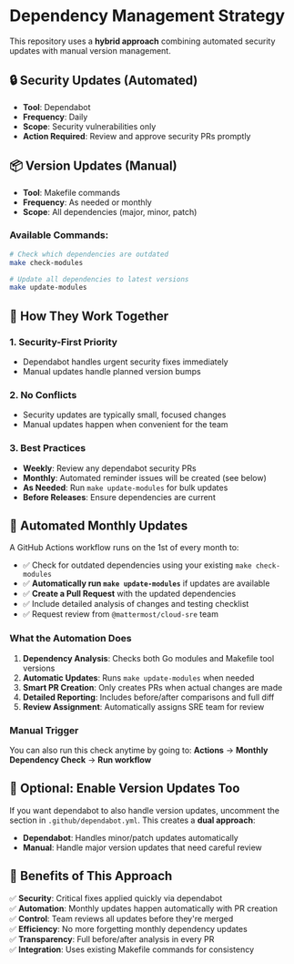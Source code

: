 # Dependency Management Strategy

This repository uses a **hybrid approach** combining automated security updates with manual version management.

## 🔒 **Security Updates** (Automated)
- **Tool**: Dependabot 
- **Frequency**: Daily
- **Scope**: Security vulnerabilities only
- **Action Required**: Review and approve security PRs promptly

## 📦 **Version Updates** (Manual)
- **Tool**: Makefile commands
- **Frequency**: As needed or monthly
- **Scope**: All dependencies (major, minor, patch)

### Available Commands:
```bash
# Check which dependencies are outdated
make check-modules

# Update all dependencies to latest versions
make update-modules
```

## 🤝 **How They Work Together**

### 1. **Security-First Priority**
- Dependabot handles urgent security fixes immediately
- Manual updates handle planned version bumps

### 2. **No Conflicts**  
- Security updates are typically small, focused changes
- Manual updates happen when convenient for the team

### 3. **Best Practices**
- **Weekly**: Review any dependabot security PRs
- **Monthly**: Automated reminder issues will be created (see below)
- **As Needed**: Run `make update-modules` for bulk updates
- **Before Releases**: Ensure dependencies are current

## 🤖 **Automated Monthly Updates** 

A GitHub Actions workflow runs on the 1st of every month to:

- ✅ Check for outdated dependencies using your existing `make check-modules`
- ✅ **Automatically run `make update-modules`** if updates are available
- ✅ **Create a Pull Request** with the updated dependencies
- ✅ Include detailed analysis of changes and testing checklist
- ✅ Request review from `@mattermost/cloud-sre` team

### What the Automation Does
1. **Dependency Analysis**: Checks both Go modules and Makefile tool versions
2. **Automatic Updates**: Runs `make update-modules` when needed
3. **Smart PR Creation**: Only creates PRs when actual changes are made
4. **Detailed Reporting**: Includes before/after comparisons and full diff
5. **Review Assignment**: Automatically assigns SRE team for review

### Manual Trigger
You can also run this check anytime by going to:
**Actions** → **Monthly Dependency Check** → **Run workflow**

## 🔧 **Optional: Enable Version Updates Too**

If you want dependabot to also handle version updates, uncomment the section in `.github/dependabot.yml`. This creates a **dual approach**:

- **Dependabot**: Handles minor/patch updates automatically
- **Manual**: Handle major version updates that need careful review

## 🚀 **Benefits of This Approach**

✅ **Security**: Critical fixes applied quickly via dependabot  
✅ **Automation**: Monthly updates happen automatically with PR creation  
✅ **Control**: Team reviews all updates before they're merged  
✅ **Efficiency**: No more forgetting monthly dependency updates  
✅ **Transparency**: Full before/after analysis in every PR  
✅ **Integration**: Uses existing Makefile commands for consistency 